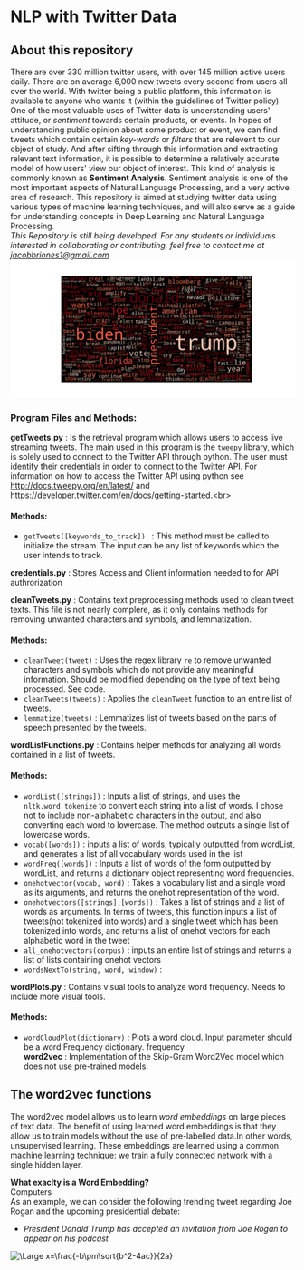 # NLP with Twitter Data

## About this repository
There are over 330 million twitter users, with over 145 million active users daily. There are on average 6,000
new tweets every second from users all over the world. With twitter being a public platform, this information 
is available to anyone who wants it (within the guidelines of Twitter policy). One of the most valuable uses of 
Twitter data is understanding users' attitude, or *sentiment* towards certain products, 
or events. In hopes of understanding public opinion about some product or event, we can find tweets which contain certain 
*key-words* or *filters* that are relevent to our object of study. And after sifting through this information and extracting
relevant text information, it is possible to determine a relatively accurate model of how  users' view our object of interest.
This kind of analysis is commonly known as **Sentiment Analysis**. Sentiment analysis is one of the most important aspects of 
Natural Language Processing, and a very active area of research. This repository is aimed at studying twitter data using
various types of machine learning techniques, and will also serve as a guide for understanding concepts in Deep Learning and 
Natural Language Processing. <br>
*This Repository is still being developed. For any students or individuals interested in collaborating
or contributing, feel free to contact me at jacobbriones1@gmail.com*<br>
<kbd>
  <img src=trumpWordcloud.png>
</kbd>
### Program Files and Methods:
**getTweets.py** : Is the retrieval program which allows users to access live streaming tweets. The main used in this program is the `tweepy` library,
which is solely used to connect to the Twitter API through python. The user must identify their credentials
in order to connect to the Twitter API. For information on how to access the Twitter API using python see http://docs.tweepy.org/en/latest/ and https://developer.twitter.com/en/docs/getting-started.<br>
#### Methods:
  -  `getTweets([keywords_to_track]) ` : This method must be called to initialize the stream. The input can be any list of
  keywords which the user intends to track. <br>

**credentials.py** : Stores Access and Client information needed to for API authrorization <br>

**cleanTweets.py** : Contains text preprocessing methods used to clean tweet texts. This file is not nearly complere, as it only contains methods for
removing unwanted characters and symbols, and lemmatization. <br>
#### Methods:
  - `cleanTweet(tweet)` : Uses the regex library `re` to remove unwanted characters and symbols which do not provide any meaningful information. Should
  be modified depending on the type of text being processed. See code.<br>
  - `cleanTweets(tweets)` : Applies the `cleanTweet` function to an entire list of tweets. <br>
  - `lemmatize(tweets)` : Lemmatizes list of tweets based on the parts of speech presented by the tweets.<br>

**wordListFunctions.py** : Contains helper methods for analyzing all words contained in a list of tweets. <br>
#### Methods:
  - `wordList([strings])` : Inputs a list of strings, and uses the `nltk.word_tokenize` to convert each string into a list of words.
  I chose not to include non-alphabetic characters in the output, and also converting each word to lowercase.
  The method outputs a single list of lowercase words. <br>
  - `vocab([words])` : inputs a list of words, typically outputted from wordList, and generates a list of all vocabulary words used in the list<br>
  - `wordFreq([words])` : Inputs a list of words of the form outputted by wordList, and returns a dictionary object representing word frequencies.<br>
  - `onehotvector(vocab, word)` : Takes a vocabulary list and a single word as its arguments, and returns the onehot representation of the word. <br>
  - `onehotvectors([strings],[words])` : Takes a list of strings and a list of words as arguments. In terms of tweets, this function inputs a list of
  tweets(not tokenized into words) and a single tweet which has been tokenized into words, and returns a list of onehot vectors for each alphabetic word
  in the tweet<br>
  - `all_onehotvectors(corpus)` : inputs an entire list of strings and returns a list of lists containing onehot vectors <br>
  - `wordsNextTo(string, word, window)` : <br>

**wordPlots.py** : Contains visual tools to analyze word frequency. Needs to include more visual tools.<br>
#### Methods:
  - `wordCloudPlot(dictionary)` : Plots a word cloud. Input parameter should be a word Frequency dictionary. frequency <br>
  **word2vec** : Implementation of the Skip-Gram Word2Vec model which does not use pre-trained models. 

## The word2vec functions
The word2vec model allows us to learn *word embeddings* on large pieces of text data. The benefit of using learned word embeddings
is that they allow us to train models without the use of pre-labelled data.In other words, unsupervised learning. These embeddings are
learned using a common machine learning technique: we train a fully connected network with a single hidden layer. <br>

**What exaclty is a Word Embedding?**<br>
Computers 
<br>
As an example, we can consider the following trending tweet regarding Joe Rogan and the upcoming presidential debate:<br>
* *President Donald Trump has accepted an invitation from Joe Rogan to appear on his podcast*<br>


<img src="https://latex.codecogs.com/svg.latex?\Large&space;J(\theta,w^t)" title="\Large x=\frac{-b\pm\sqrt{b^2-4ac}}{2a}" />
